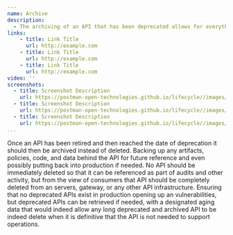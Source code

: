 ```yaml
---
name: Archive
description: 
  - The archiving of an API that has been deprecated allows for everything used across the life of an API is properly archived and cataloged so that it can be referenced moving forward, utilized to inform future API development, or just provide an accurate record of the past, ensuring that if something needs to be recalled, there is always an archive to look to for satisfying requests. 
links:
    - title: Link Title
      url: http://example.com
    - title: Link Title
      url: http://example.com
    - title: Link Title
      url: http://example.com            
video: ''
screenshots:
  - title: Screenshot Description
    url: https://postman-open-technologies.github.io/lifecycle//images/postman-screenshot.png          
  - title: Screenshot Description
    url: https://postman-open-technologies.github.io/lifecycle//images/postman-screenshot.png  
  - title: Screenshot Description
    url: https://postman-open-technologies.github.io/lifecycle//images/postman-screenshot.png   
...
```

Once an API has been retired and then reached the date of deprecation it should then be archived instead of deleted. Backing up any artifacts, policies, code, and data behind the API for future reference and even possibly putting back into production if needed. No API should be immediately deleted so that it can be referenced as part of audits and other activity, but from the view of consumers that API should be completely deleted from an servers, gateway, or any other API infrastructure. Ensuring that no deprecated APIs exist in production opening up an vulnerabilities, but deprecated APIs can be retrieved if needed, with a designated aging data that would indeed allow any long deprecated and archived API to be indeed delete when it is definitive that the API is not needed to support operations.
